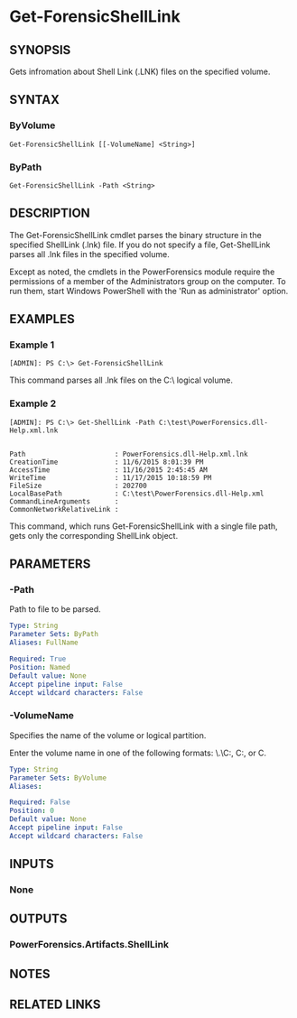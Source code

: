 # Get-ForensicShellLink

## SYNOPSIS
Gets infromation about Shell Link (.LNK) files on the specified volume.

## SYNTAX

### ByVolume
```
Get-ForensicShellLink [[-VolumeName] <String>]
```

### ByPath
```
Get-ForensicShellLink -Path <String>
```

## DESCRIPTION
The Get-ForensicShellLink cmdlet parses the binary structure in the specified ShellLink (.lnk) file. If you do not specify a file, Get-ShellLink parses all .lnk files in the specified volume.

Except as noted, the cmdlets in the PowerForensics module require the permissions of a member of the Administrators group on the computer. To run them, start Windows PowerShell with the 'Run as administrator' option.

## EXAMPLES

### Example 1
```
[ADMIN]: PS C:\> Get-ForensicShellLink
```

This command parses all .lnk files on the C:\ logical volume.

### Example 2
```
[ADMIN]: PS C:\> Get-ShellLink -Path C:\test\PowerForensics.dll-Help.xml.lnk


Path                      : PowerForensics.dll-Help.xml.lnk
CreationTime              : 11/6/2015 8:01:39 PM
AccessTime                : 11/16/2015 2:45:45 AM
WriteTime                 : 11/17/2015 10:18:59 PM
FileSize                  : 202700
LocalBasePath             : C:\test\PowerForensics.dll-Help.xml
CommandLineArguments      :
CommonNetworkRelativeLink :
```

This command, which runs Get-ForensicShellLink with a single file path, gets only the corresponding ShellLink object.

## PARAMETERS

### -Path
Path to file to be parsed.

```yaml
Type: String
Parameter Sets: ByPath
Aliases: FullName

Required: True
Position: Named
Default value: None
Accept pipeline input: False
Accept wildcard characters: False
```

### -VolumeName
Specifies the name of the volume or logical partition.

Enter the volume name in one of the following formats: \\.\C:, C:, or C.

```yaml
Type: String
Parameter Sets: ByVolume
Aliases: 

Required: False
Position: 0
Default value: None
Accept pipeline input: False
Accept wildcard characters: False
```

## INPUTS

### None


## OUTPUTS

### PowerForensics.Artifacts.ShellLink

## NOTES

## RELATED LINKS

